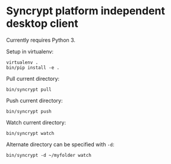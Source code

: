 # Syncrypt platform independent desktop client

Currently requires Python 3.

Setup in virtualenv:

    virtualenv .
    bin/pip install -e .

Pull current directory:

    bin/syncrypt pull

Push current directory:

    bin/syncrypt push

Watch current directory:

    bin/syncrypt watch

Alternate directory can be specified with ``-d``:

    bin/syncrypt -d ~/myfolder watch

